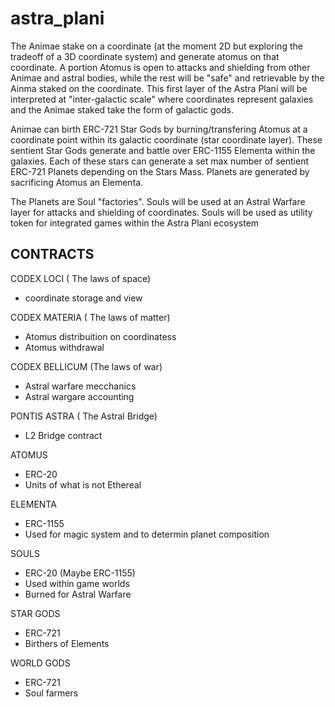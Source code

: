 # astra_plani


The Animae stake on a coordinate (at the moment 2D but exploring the tradeoff of a 3D coordinate system) and generate atomus on that coordinate. A portion Atomus is open to attacks and shielding from other Animae and astral bodies, while the rest will be "safe" and retrievable by the Ainma staked on the coordinate. This first layer of the Astra Plani will be interpreted at "inter-galactic scale" where coordinates represent galaxies and the Animae staked take the form of galactic gods.

Animae can birth ERC-721 Star Gods by burning/transfering Atomus at a coordinate point within its galactic coordinate (star coordinate layer). These sentient Star Gods generate and battle over ERC-1155 Elementa within the galaxies. Each of these stars can generate a set max number of sentient ERC-721 Planets depending on the Stars Mass. Planets are generated by sacrificing Atomus an Elementa.

The Planets are Soul "factories".
Souls will be used at an Astral Warfare layer for attacks and shielding of coordinates.
Souls will be used as utility token for integrated games within the Astra Plani ecosystem


## CONTRACTS

CODEX LOCI ( The laws of space)
- coordinate storage and view

CODEX MATERIA ( The laws of matter)
- Atomus distribuition on coordinatess
- Atomus withdrawal 

CODEX BELLICUM (The laws of war)
- Astral warfare mecchanics 
- Astral wargare accounting

PONTIS ASTRA ( The Astral Bridge)
- L2 Bridge contract

ATOMUS
- ERC-20
- Units of what is not Ethereal

ELEMENTA
- ERC-1155
- Used for magic system and to determin planet composition

SOULS
- ERC-20 (Maybe ERC-1155)
- Used within game worlds
- Burned for Astral Warfare

STAR GODS
- ERC-721
- Birthers of Elements

WORLD GODS
- ERC-721 
- Soul farmers
